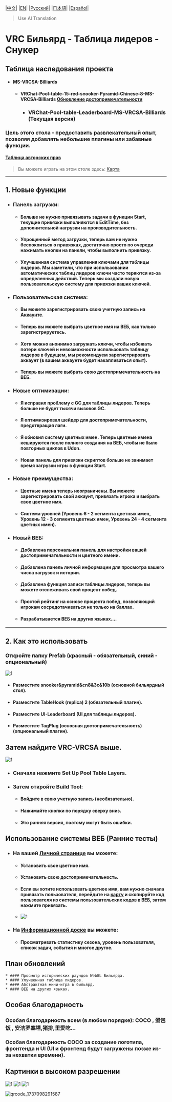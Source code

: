 |[中文](https://github.com/WangQAQ/VRChat-Pool-table-Leaderboard-MS-VRCSA-Billiards)| |[EN](https://github.com/WangQAQ/VRChat-Pool-table-Leaderboard-MS-VRCSA-Billiards/blob/main/README-EN.md)| |[Русский](https://github.com/WangQAQ/VRChat-Pool-table-Leaderboard-MS-VRCSA-Billiards/blob/main/README-RU.md)| |[日本語](https://github.com/WangQAQ/VRChat-Pool-table-Leaderboard-MS-VRCSA-Billiards/blob/main/README-JP.md)| |[Español](https://github.com/WangQAQ/VRChat-Pool-table-Leaderboard-MS-VRCSA-Billiards/blob/main/README-ES.md)|

> Use AI Translation

# VRC Бильярд - Таблица лидеров - Снукер
## Таблица наследования проекта
* #### MS-VRCSA-Billiards
  * #### VRChat-Pool-table-15-red-snooker-Pyramid-Chinese-8-MS-VRCSA-Billiards [Обновление достопримечательности](https://github.com/WangQAQ/VRChat-Pool-table-15-red-snooker-Pyramid-Chinese-8-MS-VRCSA-Billiards)
  	  * ### VRChat-Pool-table-Leaderboard-MS-VRCSA-Billiards (Текущая версия)
### Цель этого стола - предоставить развлекательный опыт, позволяя добавлять небольшие плагины или забавные функции.
#### [Таблица авторских прав](https://github.com/WangQAQ/VRChat-Pool-table-Leaderboard-MS-VRCSA-Billiards/blob/main/Copyright.md)

> Вы можете играть на этом столе здесь: [Карта](https://vrchat.com/home/world/wrld_d9ac19bc-a8c4-42cd-b712-c66dd813bd8c/info)
---
## 1. Новые функции
* ### Панель загрузки:
	* #### Больше не нужно привязывать задачи в функции Start, текущие привязки выполняются в EditTime, без дополнительной нагрузки на производительность.
	* #### Упрощенный метод загрузки, теперь вам не нужно беспокоиться о привязках, достаточно просто по очереди нажимать кнопки на панели, чтобы выполнить привязку.
	* #### Улучшенная система управления ключами для таблицы лидеров. Мы заметили, что при использовании автоматических таблиц лидеров ключи часто теряются из-за определенных действий. Теперь мы создали новую пользовательскую систему для привязки ваших ключей.
* ### Пользовательская система:
	* #### Вы можете зарегистрировать свою учетную запись на [Аккаунте](https://www.wangqaq.com/PoolBar/Account).
	* #### Теперь вы можете выбрать цветное имя на ВЕБ, как только зарегистрируетесь.
	* #### Хотя можно анонимно загружать ключи, чтобы избежать потери ключей и невозможности использовать таблицу лидеров в будущем, мы рекомендуем зарегистрировать аккаунт (в вашем аккаунте будет накапливаться опыт).
	* #### Теперь вы можете выбрать свою достопримечательность на ВЕБ.
* ### Новые оптимизации:
	* #### Я исправил проблему с GC для таблицы лидеров. Теперь больше не будет тысячи вызовов GC.
	* #### Я оптимизировал шейдер для достопримечательности, предотвращая лаги.
	* #### Я обновил систему цветных имен. Теперь цветные имена кешируются после полного создания на ВЕБ, чтобы не было повторных циклов в Udon.
  	* #### Новая панель для привязки скриптов больше не занимает время загрузки игры в функции Start.
* ### Новые преимущества:
	* #### Цветные имена теперь неограничены. Вы можете зарегистрировать свой аккаунт, привязать игрока и выбрать свое цветное имя.
	* #### Система уровней (Уровень 6 - 2 сегмента цветных имен, Уровень 12 - 3 сегмента цветных имен, Уровень 24 - 4 сегмента цветных имен).
* ### Новый ВЕБ:
	* #### Добавлена персональная панель для настройки вашей достопримечательности и цветного имени.
	* #### Добавлена панель личной информации для просмотра вашего числа загрузок и истории.
	* #### Добавлена функция записи таблицы лидеров, теперь вы можете отслеживать свой процент побед.
	* #### Простой рейтинг на основе процента побед, позволяющий игрокам сосредотачиваться не только на баллах.
	* #### Разрабатывается ВЕБ на других языках....
---

## 2. Как это использовать
### Откройте папку Prefab (красный - обязательный, синий - опциональный)
![1](https://github.com/user-attachments/assets/24566164-7c7a-4d29-b29f-d012d887821e)
* #### Разместите snooker&pyramid&cn8&3c&10b (основной бильярдный стол).
* #### Разместите TableHook (replica) 2 (обязательный плагин).
* #### Разместите UI-Leaderboard (UI для таблицы лидеров).
* #### Разместите TagPlug (основная достопримечательность) (опциональный плагин).

## Затем найдите VRC-VRCSA выше.
![1](https://github.com/user-attachments/assets/09701d17-b73e-4cee-b834-ca5cb6385cdd)
* ### Сначала нажмите Set Up Pool Table Layers.
* ### Затем откройте Build Tool:
	* #### Войдите в свою учетную запись (необязательно).
	* #### Нажимайте кнопки по порядку сверху вниз.
 	* #### Это ранняя версия, поэтому могут быть ошибки.

## Использование системы ВЕБ (Ранние тесты)
* ### На вашей [Личной странице](https://www.wangqaq.com/PoolBar/Account) вы можете:
	* #### Установить свое цветное имя.
	* #### Установить свою достопримечательность.
	* #### Если вы хотите использовать цветное имя, вам нужно сначала привязать пользователя, перейдите на [карту](https://vrchat.com/home/world/wrld_d9ac19bc-a8c4-42cd-b712-c66dd813bd8c/info) и скопируйте код пользователя из системы пользовательских кодов в ВЕБ, затем нажмите привязать.
 	*  ![1](https://github.com/user-attachments/assets/b2f3a365-6ebe-452e-9d75-8b798ee98ac2)
* ### На [Информационной доске](https://www.wangqaq.com/PoolBar/Information) вы можете:
	* #### Просматривать статистику сезона, уровень пользователя, список задач, события и многое другое.

## План обновлений
	* #### Просмотр исторических раундов WebGL Бильярда.
 	* #### Улучшенная таблица лидеров.
  	* #### Абстрактная мини-игра в бильярд.
  	* #### ВЕБ на других языках.

## Особая благодарность

### Особая благодарность всем (в любом порядке): COCO , 蛋包饭 , 安洁罗塞塔,猪排,里爱吃...
### Особая благодарность COCO за создание логотипа, фронтенда и UI (UI и фронтенд будут загружены позже из-за нехватки времени).

## Картинки в высоком разрешении
![1](https://github.com/user-attachments/assets/22d982b4-a50e-420f-8db5-05553483445d)
![1](https://github.com/user-attachments/assets/3ab92dda-c7dc-4ab1-94dd-bce85f6809e2)
![1](https://github.com/user-attachments/assets/90a37503-a4c4-4b7f-936c-17f00c094bec)

![qrcode_1737098291587](https://github.com/user-attachments/assets/ebbfe76c-75b4-4352-b105-5e02ae20ff09)
